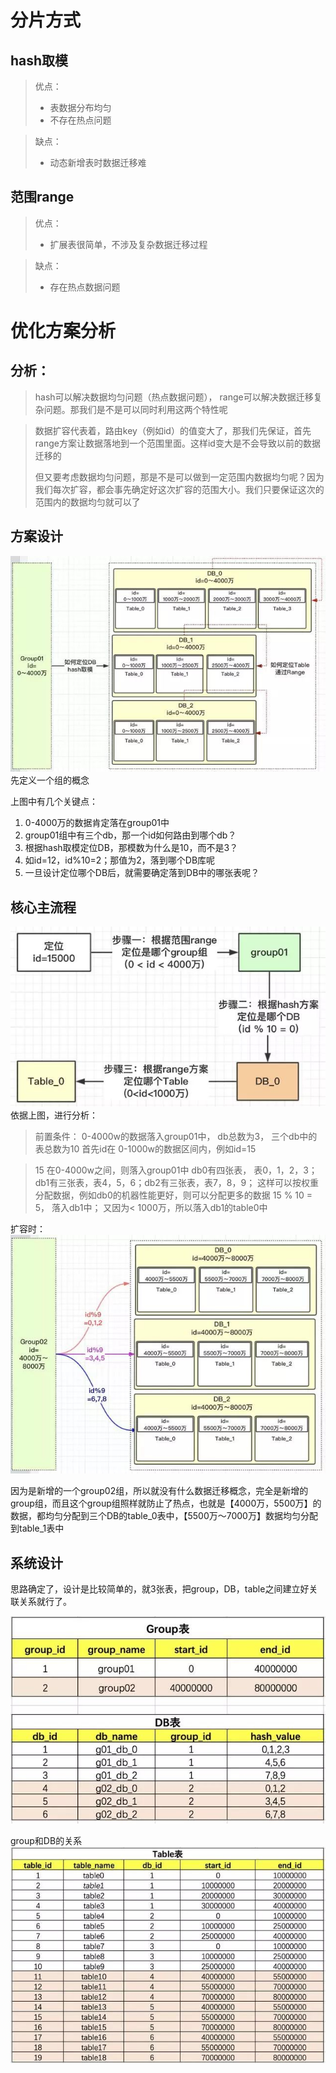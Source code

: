 # 分片方式
## hash取模
> 优点：
> - 表数据分布均匀
> - 不存在热点问题

>缺点：
> - 动态新增表时数据迁移难
## 范围range
> 优点：
> - 扩展表很简单，不涉及复杂数据迁移过程

>缺点：
> - 存在热点数据问题

# 优化方案分析
## 分析：
> 
>hash可以解决数据均匀问题（热点数据问题）， range可以解决数据迁移复杂问题。那我们是不是可以同时利用这两个特性呢

> 数据扩容代表着，路由key（例如id）的值变大了，那我们先保证，首先range方案让数据落地到一个范围里面。这样id变大是不会导致以前的数据迁移的
>
>但又要考虑数据均匀问题，那是不是可以做到一定范围内数据均匀呢？因为我们每次扩容，都会事先确定好这次扩容的范围大小。我们只要保证这次的范围内的数据均匀就可以了
>
## 方案设计
![逻辑图](https://github.com/shaominghuiwhatsup/shardingJdbcDemo/blob/master/img/%E9%80%BB%E8%BE%91%E5%9B%BE.png?raw=true)
先定义一个组的概念

上图中有几个关键点：

 1. 0-4000万的数据肯定落在group01中
 2. group01组中有三个db，那一个id如何路由到哪个db？
 3. 根据hash取模定位DB，那模数为什么是10，而不是3？
 4. 如id=12，id%10=2；那值为2，落到哪个DB库呢
 5. 一旦设计定位哪个DB后，就需要确定落到DB中的哪张表呢？
   
## 核心主流程
![核心主流程](https://github.com/shaominghuiwhatsup/shardingJdbcDemo/blob/master/img/%E6%A0%B8%E5%BF%83%E4%B8%BB%E6%B5%81%E7%A8%8B.png?raw=true)
依据上图，进行分析：
>前置条件： 0-4000w的数据落入group01中， db总数为3， 三个db中的表总数为10
> 首先id在 0-1000w的数据区间内，例如id=15

> 15 在0-4000w之间，则落入group01中
> db0有四张表， 表0，1，2，3； db1有三张表，表4，5，6；db2有三张表，表7，8，9； 这样可以按权重分配数据，例如db0的机器性能更好，则可以分配更多的数据
> 15 % 10 = 5， 落入db1中； 又因为< 1000万，所以落入db1的table0中

扩容时：
![扩容时](https://github.com/shaominghuiwhatsup/shardingJdbcDemo/blob/master/img/%E6%89%A9%E5%AE%B9%E6%97%B6.png?raw=true)

因为是新增的一个group02组，所以就没有什么数据迁移概念，完全是新增的group组，而且这个group组照样就防止了热点，也就是【4000万，5500万】的数据，都均匀分配到三个DB的table_0表中，【5500万～7000万】数据均匀分配到table_1表中

## 系统设计
思路确定了，设计是比较简单的，就3张表，把group，DB，table之间建立好关联关系就行了。

![系统设计表](https://github.com/shaominghuiwhatsup/shardingJdbcDemo/blob/master/img/%E7%B3%BB%E7%BB%9F%E8%AE%BE%E8%AE%A1%E8%A1%A8.png?raw=true)

group和DB的关系
![group和DB的关系](https://github.com/shaominghuiwhatsup/shardingJdbcDemo/blob/master/img/group%E5%92%8CDB%E7%9A%84%E5%85%B3%E7%B3%BB.png?raw=true)
